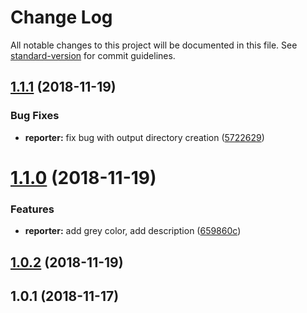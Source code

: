 # Change Log

All notable changes to this project will be documented in this file. See [standard-version](https://github.com/conventional-changelog/standard-version) for commit guidelines.

<a name="1.1.1"></a>
## [1.1.1](https://github.com/kucherenko/jscpd-bootstrap-reporter/compare/v1.1.0...v1.1.1) (2018-11-19)


### Bug Fixes

* **reporter:** fix bug with output directory creation ([5722629](https://github.com/kucherenko/jscpd-bootstrap-reporter/commit/5722629))



<a name="1.1.0"></a>
# [1.1.0](https://github.com/kucherenko/jscpd-bootstrap-reporter/compare/v1.0.2...v1.1.0) (2018-11-19)


### Features

* **reporter:** add grey color, add description ([659860c](https://github.com/kucherenko/jscpd-bootstrap-reporter/commit/659860c))



<a name="1.0.2"></a>
## [1.0.2](https://github.com/kucherenko/jscpd-bootstrap-reporter/compare/v1.0.1...v1.0.2) (2018-11-19)



<a name="1.0.1"></a>
## 1.0.1 (2018-11-17)
